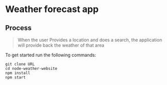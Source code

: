 # Weather forecast app

## Process

> When the user Provides a location and does a search, the application will provide back the weather of that area

To get started run the following commands:

```
git clone URL
cd node-weather-website
npm install
npm start
```
